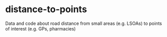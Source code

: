 # distance-to-points
Data and code about road distance from small areas (e.g. LSOAs) to points of interest (e.g. GPs, pharmacies)
